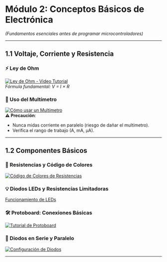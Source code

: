 # **Módulo 2: Conceptos Básicos de Electrónica**  
*(Fundamentos esenciales antes de programar microcontroladores)*  

---

## **1.1 Voltaje, Corriente y Resistencia**  

### **⚡ Ley de Ohm**  
[![Ley de Ohm - Video Tutorial](https://img.youtube.com/vi/wHQrMuJAjak/maxresdefault.jpg)](https://www.youtube.com/watch?v=wHQrMuJAjak)  
*Fórmula fundamental: V = I × R*  

### **📏 Uso del Multímetro**  
[![Cómo usar un Multímetro](https://img.youtube.com/vi/9XGib6fpRpw/maxresdefault.jpg)](https://www.youtube.com/watch?v=9XGib6fpRpw)  
**⚠️ Precaución**:  
- Nunca midas corriente en paralelo (riesgo de dañar el multímetro).  
- Verifica el rango de trabajo (A, mA, µA).  

---

## **1.2 Componentes Básicos**  

### **🎨 Resistencias y Código de Colores**  

[![Código de Colores de Resistencias](https://img.youtube.com/vi/scl3N_HEpZQ/maxresdefault.jpg)](https://www.youtube.com/watch?v=scl3N_HEpZQ)  




### **💡 Diodos LEDs y Resistencias Limitadoras**  
[Funcionamiento de LEDs](https://youtu.be/x0uIMIGqIBI)  


### **🛠️ Protoboard: Conexiones Básicas**  
[![Tutorial de Protoboard](https://img.youtube.com/vi/61C953UsX9I/maxresdefault.jpg)](https://www.youtube.com/watch?v=61C953UsX9I)  
 

### **🔌 Diodos en Serie y Paralelo**  
[![Configuración de Diodos](https://img.youtube.com/vi/O-PKDlaztoM/maxresdefault.jpg)](https://youtu.be/O-PKDlaztoM)  

---
